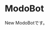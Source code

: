 # ModoBot

New ModoBotです。<br>
<imfg src="https://github.com/mochagod123/ModoBot/blob/main/image/mainicon.png">